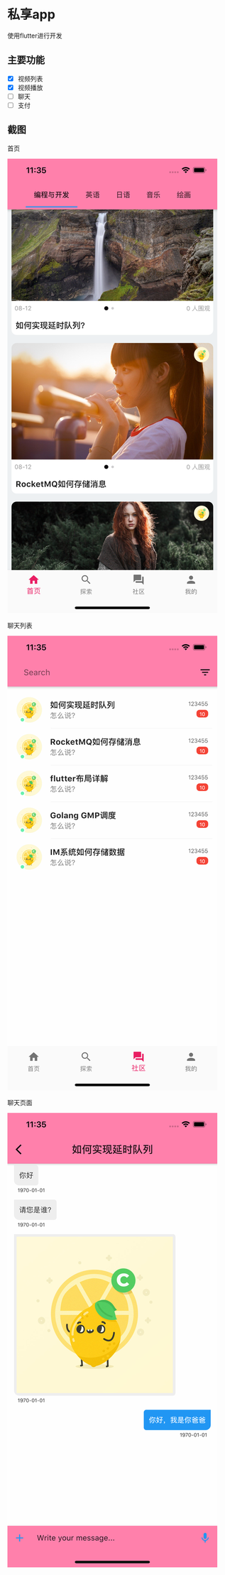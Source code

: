 # 私享app

使用flutter进行开发

## 主要功能

* [x] 视频列表
* [x] 视频播放
* [ ] 聊天
* [ ] 支付

## 截图

首页

![](doc/images/首页.png)

聊天列表

![](doc/images/聊天列表.png)

聊天页面

![](doc/images/聊天页面.png)